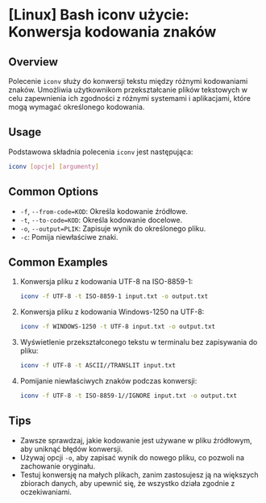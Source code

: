 # [Linux] Bash iconv użycie: Konwersja kodowania znaków

## Overview
Polecenie `iconv` służy do konwersji tekstu między różnymi kodowaniami znaków. Umożliwia użytkownikom przekształcanie plików tekstowych w celu zapewnienia ich zgodności z różnymi systemami i aplikacjami, które mogą wymagać określonego kodowania.

## Usage
Podstawowa składnia polecenia `iconv` jest następująca:

```bash
iconv [opcje] [argumenty]
```

## Common Options
- `-f`, `--from-code=KOD`: Określa kodowanie źródłowe.
- `-t`, `--to-code=KOD`: Określa kodowanie docelowe.
- `-o`, `--output=PLIK`: Zapisuje wynik do określonego pliku.
- `-c`: Pomija niewłaściwe znaki.

## Common Examples
1. Konwersja pliku z kodowania UTF-8 na ISO-8859-1:
   ```bash
   iconv -f UTF-8 -t ISO-8859-1 input.txt -o output.txt
   ```

2. Konwersja pliku z kodowania Windows-1250 na UTF-8:
   ```bash
   iconv -f WINDOWS-1250 -t UTF-8 input.txt -o output.txt
   ```

3. Wyświetlenie przekształconego tekstu w terminalu bez zapisywania do pliku:
   ```bash
   iconv -f UTF-8 -t ASCII//TRANSLIT input.txt
   ```

4. Pomijanie niewłaściwych znaków podczas konwersji:
   ```bash
   iconv -f UTF-8 -t ISO-8859-1//IGNORE input.txt -o output.txt
   ```

## Tips
- Zawsze sprawdzaj, jakie kodowanie jest używane w pliku źródłowym, aby uniknąć błędów konwersji.
- Używaj opcji `-o`, aby zapisać wynik do nowego pliku, co pozwoli na zachowanie oryginału.
- Testuj konwersję na małych plikach, zanim zastosujesz ją na większych zbiorach danych, aby upewnić się, że wszystko działa zgodnie z oczekiwaniami.